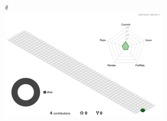 <!--
![](./profile-3d-contrib/profile-gitblock.svg)\
![](./profile-3d-contrib/profile-green-animate.svg)\
![](./profile-3d-contrib/profile-green.svg)\
![](./profile-3d-contrib/profile-night-green.svg)\
![](./profile-3d-contrib/profile-night-rainbow.svg)\
![](./profile-3d-contrib/profile-night-view.svg)\
![](./profile-3d-contrib/profile-season-animate.svg)\
![](./profile-3d-contrib/profile-season.svg)\
![](./profile-3d-contrib/profile-south-season-animate.svg)\
![](./profile-3d-contrib/profile-south-season.svg)\
-->
✌️
![](./profile-3d-contrib/profile-green-animate.svg)
